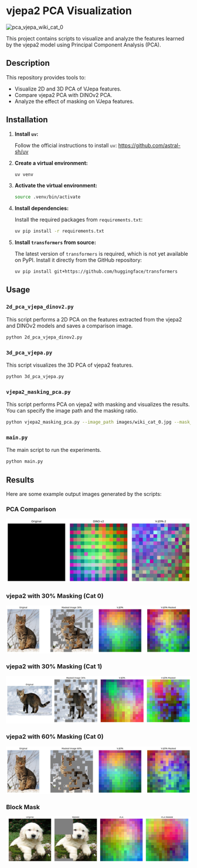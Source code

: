 # vjepa2 PCA Visualization
![pca_vjepa_wiki_cat_0](https://github.com/user-attachments/assets/6e88d4b8-e5bc-4dc7-8a20-d247bee126cb)

This project contains scripts to visualize and analyze the features learned by the vjepa2 model using Principal Component Analysis (PCA).

## Description

This repository provides tools to:
- Visualize 2D and 3D PCA of VJepa features.
- Compare vjepa2 PCA with DINOv2 PCA.
- Analyze the effect of masking on VJepa features.

## Installation

1.  **Install `uv`:**

    Follow the official instructions to install `uv`:
    https://github.com/astral-sh/uv

2.  **Create a virtual environment:**
    ```bash
    uv venv
    ```

3.  **Activate the virtual environment:**
    ```bash
    source .venv/bin/activate
    ```

4.  **Install dependencies:**

    Install the required packages from `requirements.txt`:
    ```bash
    uv pip install -r requirements.txt
    ```

5.  **Install `transformers` from source:**

    The latest version of `transformers` is required, which is not yet available on PyPI. Install it directly from the GitHub repository:
    ```bash
    uv pip install git+https://github.com/huggingface/transformers
    ```

## Usage

### `2d_pca_vjepa_dinov2.py`

This script performs a 2D PCA on the features extracted from the vjepa2 and DINOv2 models and saves a comparison image.

```bash
python 2d_pca_vjepa_dinov2.py
```

### `3d_pca_vjepa.py`

This script visualizes the 3D PCA of vjepa2 features.

```bash
python 3d_pca_vjepa.py
```

### `vjepa2_masking_pca.py`

This script performs PCA on vjepa2 with masking and visualizes the results. You can specify the image path and the masking ratio.

```bash
python vjepa2_masking_pca.py --image_path images/wiki_cat_0.jpg --mask_ratio 0.3
```

### `main.py`

The main script to run the experiments.

```bash
python main.py
```

## Results

Here are some example output images generated by the scripts:

### PCA Comparison

![PCA Comparison](output/pca_comparison_blank_image_scratch_pad.jpg)

### vjepa2 with 30% Masking (Cat 0)

![PCA vjepa Mask 30 Cat 0](output/pca_vjepa_mask30_wiki_cat_0.jpg)

### vjepa2 with 30% Masking (Cat 1)

![PCA vjepa2 Mask 30 Cat 1](output/pca_vjepa_mask30_wiki_cat_1.jpg)

### vjepa2 with 60% Masking (Cat 0)

![PCA vjepa2 Mask 60 Cat 0](output/pca_vjepa_mask60_wiki_cat_0.jpg)

### Block Mask

![Block Mask](output/blockmask_Golde33443_jpg.jpg)
